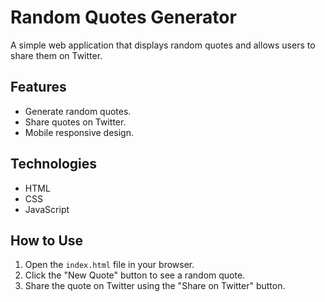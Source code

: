 # Random Quotes Generator

A simple web application that displays random quotes and allows users to share them on Twitter.

## Features

- Generate random quotes.
- Share quotes on Twitter.
- Mobile responsive design.

## Technologies

- HTML
- CSS
- JavaScript

## How to Use

1. Open the `index.html` file in your browser.
2. Click the "New Quote" button to see a random quote.
3. Share the quote on Twitter using the "Share on Twitter" button.
